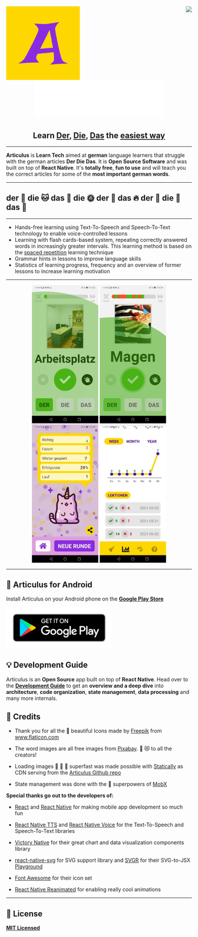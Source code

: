 <h1 align="center">
  <img align="left" src="./assets/logo_raw.png" alt="Articulus" height="200" />
  <img align="right" src="https://media.giphy.com/media/ujUdrdpX7Ok5W/giphy.gif" height="200" />
  <img src="./doc/README/CssInjector.svg" width="350" alt="Articulus" />
  <h2 align="center">Learn <a href="https://de.wikipedia.org/wiki/Artikel_(Wortart)">Der</a>, <a href="https://de.wikipedia.org/wiki/Artikel_(Wortart)">Die</a>, <a href="https://de.wikipedia.org/wiki/Artikel_(Wortart)">Das</a> the <u>easiest way</u></h2>
</h1>

---

**Articulus** is **Learn Tech** aimed at **german** language learners that struggle with the german articles **Der Die Das**. It is **Open Source Software** and was built on top of **React Native**. It's **totally free**, **fun to use** and will teach you the correct articles for some of the **most important german words**.

---

## der :dog: die :cat: das :horse: die :sun_with_face: der :first_quarter_moon_with_face: das :fire: der :kiss: die :shit: das :hocho:

---

- Hands-free learning using Text-To-Speech and Speech-To-Text technology to enable voice-controlled lessons
- Learning with flash cards-based system, repeating correctly answered words in increasingly greater intervals. This learning method is based on the <a href="https://en.wikipedia.org/wiki/Spaced_repetition">spaced repetition</a> learning technique
- Grammar hints in lessons to improve language skills
- Statistics of learning progress, frequency and an overview of former lessons to increase learning motivation

---

<p float="center" align="middle">
  <img src="./doc/README/Word-Arbeitsplatz.jpg" width="180" alt="Screenshot of Word: Arbeitsplatz"  />
  <img src="./doc/README/Word-Magen.jpg" width="180" alt="Screenshot of Word: Magen" />
  <img src="./doc/README/FinishedScreen.jpg" width="180" alt="Screenshot of FinishedScreen" /> 
  <img src="./doc/README/StatisticsScreen.jpg" width="180" alt="Screenshot of StatisticsScreen" />
</p>

---

## :iphone: Articulus for Android

Install Articulus on your Android phone on the **<a href="https://play.google.com/store/apps/details?id=com.derdiedas">Google Play Store</a>**

<a href="https://play.google.com/store/apps/details?id=com.derdiedas"><img src="https://raw.githubusercontent.com/Leelu55/Articulus/master/assets/google-play-badge.png"
  alt="Get it on Google Play"
  width="288"></a>

## :bulb: Development Guide

Articulus is an **Open Source** app built on top of **React Native**. Head over to the **[Development Guide](./DEVELOP.md)** to get an **overview and a deep dive** into **architecture**, **code organization**, **state management**, **data processing** and many more internals.

## :clap: Credits

- Thank you for all the :blue_heart: beautiful Icons made by <a href="https://www.freepik.com" title="Freepik">Freepik</a> from <a href="https://www.flaticon.com/" title="Flaticon">www.flaticon.com</a>

- The word images are all free images from <a href="https://pixabay.com/" title="Pixabay">Pixabay</a>.
  :pray: :heart_eyes_cat: to all the creators!

- Loading images :running: :running: :running: superfast was made possible with <a href="https://statically.io/">Statically</a> as CDN serving from the <a href="https://github.com/Leelu55/Articulus/tree/master/model/images">Articulus Github repo</a>

- State management was done with the :superhero: superpowers of <a href="https://mobx.js.org/README.html">MobX</a>

<b>Special thanks go out to the developers of:</b>

- <a href="https://reactjs.org/">React</a> and <a href="https://reactnative.dev/">React Native</a> for making mobile app development so much fun

- <a href="https://github.com/ak1394/react-native-tts">React Native TTS</a> and <a href="https://github.com/react-native-voice/voice">React Native Voice</a> for the Text-To-Speech and Speech-To-Text libraries

- <a href="https://github.com/FormidableLabs/victory-native"> Victory Native</a> for their great chart and data visualization components library

- <a href="https://github.com/react-native-svg/react-native-svg">react-native-svg</a> for SVG support library and <a href="https://github.com/gregberge/svgr">SVGR</a> for their SVG-to-JSX <a href="https://react-svgr.com/playground/">Playground</a>

- <a href="https://fontawesome.com/">Font Awesome</a> for their icon set

- <a href="https://github.com/software-mansion/react-native-reanimated">React Native Reanimated</a> for enabling really cool animations

---

## :book: License

**[MIT Licensed](https://github.com/Leelu55/Articulus/blob/master/LICENSE)**
